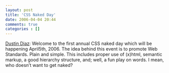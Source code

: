 ```yaml
---
layout: post
title: 'CSS Naked Day'
date: 2006-04-04 20:44
comments: true
categories : []
---  
```


<a href="http://naked.dustindiaz.com/">Dustin Diaz</a>: Welcome to the first annual CSS naked day which will be happening April5th, 2006. The idea behind this event is to promote Web Standards. Plain and simple. This includes proper use of (x)html, semantic markup, a good hierarchy structure, and; well, a fun play on words. I mean, who doesn’t want to get naked?







